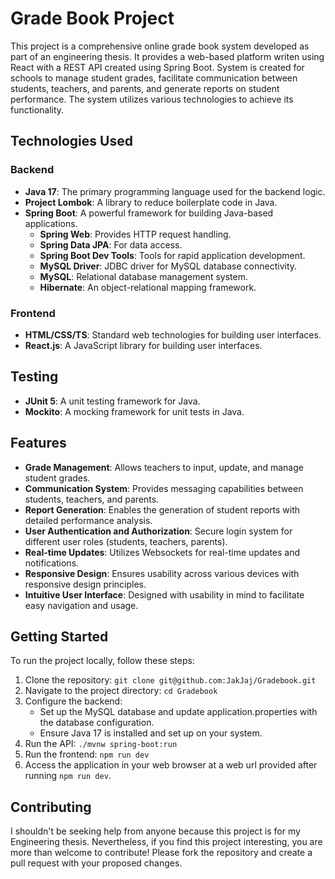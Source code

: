 # Grade Book Project

This project is a comprehensive online grade book system developed as part of an engineering thesis. It provides a web-based platform writen using React with a REST API created using Spring Boot. System is created for schools to manage student grades, facilitate communication between students, teachers, and parents, and generate reports on student performance. The system utilizes various technologies to achieve its functionality. 

## Technologies Used

### Backend

- **Java 17**: The primary programming language used for the backend logic.
- **Project Lombok**: A library to reduce boilerplate code in Java.
- **Spring Boot**: A powerful framework for building Java-based applications.
    - **Spring Web**: Provides HTTP request handling.
    - **Spring Data JPA**: For data access.
    - **Spring Boot Dev Tools**: Tools for rapid application development.
    - **MySQL Driver**: JDBC driver for MySQL database connectivity.
    - **MySQL**: Relational database management system.
    - **Hibernate**: An object-relational mapping framework.

### Frontend

- **HTML/CSS/TS**: Standard web technologies for building user interfaces.
- **React.js**: A JavaScript library for building user interfaces.

## Testing

- **JUnit 5**: A unit testing framework for Java.
- **Mockito**: A mocking framework for unit tests in Java.

## Features

- **Grade Management**: Allows teachers to input, update, and manage student grades.
- **Communication System**: Provides messaging capabilities between students, teachers, and parents.
- **Report Generation**: Enables the generation of student reports with detailed performance analysis.
- **User Authentication and Authorization**: Secure login system for different user roles (students, teachers, parents).
- **Real-time Updates**: Utilizes Websockets for real-time updates and notifications.
- **Responsive Design**: Ensures usability across various devices with responsive design principles.
- **Intuitive User Interface**: Designed with usability in mind to facilitate easy navigation and usage.

## Getting Started

To run the project locally, follow these steps:

1. Clone the repository: `git clone git@github.com:JakJaj/Gradebook.git`
2. Navigate to the project directory: `cd Gradebook`
3. Configure the backend:
     - Set up the MySQL database and update application.properties with the database configuration.
     - Ensure Java 17 is installed and set up on your system.
4. Run the API: `./mvnw spring-boot:run`
5. Run the frontend: `npm run dev`
5. Access the application in your web browser at a web url provided after running `npm run dev`.

## Contributing

I shouldn't be seeking help from anyone because this project is for my Engineering thesis. Nevertheless, if you find this project interesting, you are more than welcome to contribute! Please fork the repository and create a pull request with your proposed changes.
